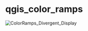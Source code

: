 # qgis_color_ramps
![ColorRamps_Divergent_Display](https://user-images.githubusercontent.com/103526352/204171696-0784957d-bffe-466b-ba95-2f66bde9490a.png)
